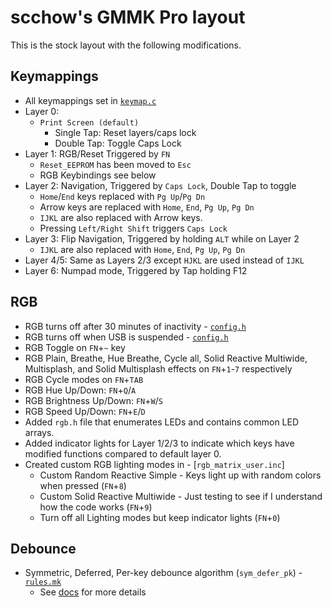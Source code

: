 # scchow's GMMK Pro layout

This is the stock layout with the following modifications.

## Keymappings
- All keymappings set in [`keymap.c`](keymap.c)
- Layer 0:
  - `Print Screen (default)` 
    - Single Tap: Reset layers/caps lock
    - Double Tap: Toggle Caps Lock
- Layer 1: RGB/Reset Triggered by `FN`
  - `Reset_EEPROM` has been moved to `Esc`
  - RGB Keybindings see below
- Layer 2: Navigation, Triggered by `Caps Lock`, Double Tap to toggle
  - `Home`/`End` keys replaced with `Pg Up`/`Pg Dn`
  - Arrow keys are replaced with `Home`, `End`, `Pg Up`, `Pg Dn`
  - `IJKL` are also replaced with Arrow keys.
  - Pressing `Left/Right Shift` triggers `Caps Lock` 
- Layer 3: Flip Navigation, Triggered by holding `ALT` while on Layer 2
  - `IJKL` are also replaced with  `Home`, `End`, `Pg Up`, `Pg Dn`
- Layer 4/5: Same as Layers 2/3 except `HJKL` are used instead of `IJKL`
- Layer 6: Numpad mode, Triggered by Tap holding F12


## RGB
- RGB turns off after 30 minutes of inactivity - [`config.h`](config.h)
- RGB turns off when USB is suspended - [`config.h`](config.h)
- RGB Toggle on `FN`+`~` key
- RGB Plain, Breathe, Hue Breathe, Cycle all, Solid Reactive Multiwide, Multisplash, and Solid Multisplash effects on `FN`+`1`-`7` respectively
- RGB Cycle modes on `FN`+`TAB`
- RGB Hue Up/Down: `FN`+`Q`/`A`
- RGB Brightness Up/Down: `FN`+`W`/`S`
- RGB Speed Up/Down: `FN`+`E`/`D`
- Added `rgb.h` file that enumerates LEDs and contains common LED arrays.
- Added indicator lights for Layer 1/2/3 to indicate which keys have modified functions compared to default layer 0.
- Created custom RGB lighting modes in - [`rgb_matrix_user.inc`]
  - Custom Random Reactive Simple - Keys light up with random colors when pressed (`FN`+`8`)
  - Custom Solid Reactive Multiwide - Just testing to see if I understand how the code works (`FN`+`9`)
  - Turn off all Lighting modes but keep indicator lights (`FN`+`0`)

## Debounce
- Symmetric, Deferred, Per-key debounce algorithm (`sym_defer_pk`) - [`rules.mk`](rules.mk)
  - See [docs](https://beta.docs.qmk.fm/using-qmk/software-features/feature_debounce_type) for more details
